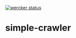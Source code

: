 [![wercker status](https://app.wercker.com/status/924382abdf77d8e6c394c8525c8983ed/s/master "wercker status")](https://app.wercker.com/project/byKey/924382abdf77d8e6c394c8525c8983ed)
# simple-crawler
